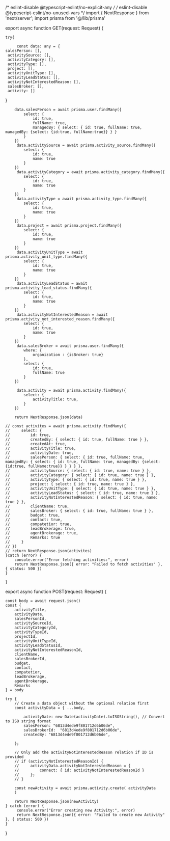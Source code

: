 /* eslint-disable @typescript-eslint/no-explicit-any */
/* eslint-disable @typescript-eslint/no-unused-vars */
import { NextResponse } from 'next/server';
import  prisma  from '@/lib/prisma'



export async function GET(request: Request) {
 
    try{

         const data: any = {
    salesPerson: [],
     activitySource: [],
     activityCategory: [],
     activityType: [],
     project: [],
     activityUnitType: [],
     activityLeadStatus: [],
     activityNotInterestedReason: [],
     salesBroker: [],
     activity: []
  }

        data.salesPerson = await prisma.user.findMany({
            select: {
                id: true,
                fullName: true,
                managedBy: { select: { id: true, fullName: true, managedBy: {select: {id:true, fullName:true}} } }
            }   
        })
         data.activitySource = await prisma.activity_source.findMany({
            select: {
                id: true,
                name: true
            }
        })
         data.activityCategory = await prisma.activity_category.findMany({
            select: {
                id: true,
                name: true
            }
        })
         data.activityType = await prisma.activity_type.findMany({
            select: {
                id: true,
                name: true
            }
        })
         data.project = await prisma.project.findMany({
            select: {
                id: true,
                name: true
            }
        })
         data.activityUnitType = await prisma.activity_unit_type.findMany({
            select: {
                id: true,
                name: true
            }
        })
         data.activityLeadStatus = await prisma.activity_lead_status.findMany({
            select: {
                id: true,
                name: true
            }
        })
         data.activityNotInterestedReason = await prisma.activity_not_interested_reason.findMany({
            select: {
                id: true,
                name: true
            }
        })
         data.salesBroker = await prisma.user.findMany({
            where: {
                organization : {isBroker: true}
            },
            select: {
                id: true,
                fullName: true
            }
        })

         data.activity = await prisma.activity.findMany({
            select: {
                activityTitle: true,
            }
        })
       
        return NextResponse.json(data)
         
    // const activites = await prisma.activity.findMany({
    //     select: {
    //         id: true,
    //         createdBy: { select: { id: true, fullName: true } },
    //         createdAt: true,
    //         activityTitle: true,
    //         activityDate: true,
    //         salesPerson: { select: { id: true, fullName: true, managedBy: { select: { id: true, fullName: true, managedBy: {select: {id:true, fullName:true}} } } } },
    //         activitySource: { select: { id: true, name: true } },
    //         activityCategory: { select: { id: true, name: true } },
    //         activityType: { select: { id: true, name: true } },
    //         project: { select: { id: true, name: true } },
    //         activityUnitType: { select: { id: true, name: true } },
    //         activityLeadStatus: { select: { id: true, name: true } },
    //         activityNotInterestedReason: { select: { id: true, name: true } },
    //         clientName: true,
    //         salesBroker: { select: { id: true, fullName: true } },
    //         budget: true,
    //         contact: true,
    //         compatetior: true,
    //         leadBrokerage: true,
    //         agentBrokerage: true,
    //         Remarks: true
    //     }
    // })
    // return NextResponse.json(activites)
    }catch (error) {
        console.error("Error fetching activities:", error)
        return NextResponse.json({ error: "Failed to fetch activities" }, { status: 500 })      
    }
   
    }



export async function POST(request: Request) {

    const body = await request.json()
    const {
        activityTitle,
        activityDate,
        salesPersonId,
        activitySourceId,
        activityCategoryId,
        activityTypeId,
        projectId,
        activityUnitTypeId,
        activityLeadStatusId,
        activityNotInterestedReasonId,
        clientName,
        salesBrokerId,
        budget,
        contact,
        compatetior,
        leadBrokerage,
        agentBrokerage,
        Remarks
    } = body

    try {
        // Create a data object without the optional relation first
        const activityData = { ...body,
     
            activityDate: new Date(activityDate).toISOString(), // Convert to ISO string format
            salesPerson: "6813d4ede9f801712d6b06de",
            salesBrokerId:  "6813d4ede9f801712d6b06de",
            createdBy: "6813d4ede9f801712d6b06de",
            
        };
        
        // Only add the activityNotInterestedReason relation if ID is provided
        // if (activityNotInterestedReasonId) {
        //     activityData.activityNotInterestedReason = { 
        //         connect: { id: activityNotInterestedReasonId } 
        //     };
        // }
        
        const newActivity = await prisma.activity.create( activityData
        )
        
        return NextResponse.json(newActivity)
    } catch (error) {
         console.error("Error creating new Activity:", error)
         return NextResponse.json({ error: "Failed to create new Activity" }, { status: 500 })      
    }
}
